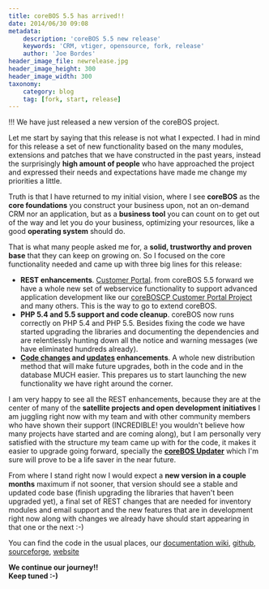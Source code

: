 ```yaml
---
title: coreBOS 5.5 has arrived!!
date: 2014/06/30 09:08
metadata:
    description: 'coreBOS 5.5 new release'
    keywords: 'CRM, vtiger, opensource, fork, release'
    author: 'Joe Bordes'
header_image_file: newrelease.jpg
header_image_height: 300
header_image_width: 300
taxonomy:
    category: blog
    tag: [fork, start, release]
---
```


 !!! We have just released a new version of the coreBOS project.

Let me start by saying that this release is not what I expected. I had in mind for this release a set of new functionality based on the many modules, extensions and patches that we have constructed in the past years, instead the surprisingly **high amount of people** who have approached the project and expressed their needs and expectations have made me change my priorities a little.

Truth is that I have returned to my initial vision, where I see **coreBOS** as the **core foundations** you construct your business upon, not an on-demand CRM nor an application, but as a **business tool** you can count on to get out of the way and let you do your business, optimizing your resources, like a good **operating system** should do.

That is what many people asked me for, a **solid, trustworthy and proven base** that they can keep on growing on. So I focused on the core functionality needed and came up with three big lines for this release:

 * **REST enhancements**. [Customer Portal](http://corebos.org/documentation/doku.php?id=en:devel:coreboscp). from coreBOS 5.5 forward we have a whole new set of webservice functionality to support advanced application development like our [coreBOSCP Customer Portal Project](http://corebos.org/documentation/doku.php?id=en:devel:coreboscp) and many others. This is the way to go to extend coreBOS.
 * **PHP 5.4 and 5.5 support and code cleanup**. coreBOS now runs correctly on PHP 5.4 and PHP 5.5. Besides fixing the code we have started upgrading the libraries and documenting the dependencies and are relentlessly hunting down all the notice and warning messages (we have eliminated hundreds already).
 * **[Code changes](http://corebos.org/documentation/doku.php?id=en:devel:packagemodules) and [updates](http://corebos.org/documentation/doku.php?id=en:devel:corebosupdater) enhancements**. A whole new distribution method that will make future upgrades, both in the code and in the database MUCH easier. This prepares us to start launching the new functionality we have right around the corner.

I am very happy to see all the REST enhancements, because they are at the center of many of the **satellite projects and open development initiatives** I am juggling right now with my team and with other community members who have shown their support (INCREDIBLE! you wouldn't believe how many projects have started and are coming along), but I am personally very satisfied with the structure my team came up with for the code, it makes it easier to upgrade going forward, specially the [**coreBOS Updater**](http://corebos.org/documentation/doku.php?id=en:devel:corebosupdater) which I'm sure will prove to be a life saver in the near future.

From where I stand right now I would expect a **new version in a couple months** maximum if not sooner, that version should see a stable and updated code base (finish upgrading the libraries that haven't been upgraded yet), a final set of REST changes that are needed for inventory modules and email support and the new features that are in development right now along with changes we already have should start appearing in that one or the next :-)

You can find the code in the usual places, our [documentation wiki](http://corebos.org/documentation/doku.php?id=en:installupdate), [github](https://github.com/tsolucio/corebos), [sourceforge](http://sourceforge.net/projects/corebos/), [website](http://corebos.org/page/downloads)

**We continue our journey!!  
Keep tuned :-)**
